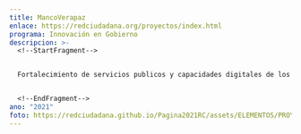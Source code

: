 ```yaml
---
title: MancoVerapaz
enlace: https://redciudadana.org/proyectos/index.html
programa: Innovación en Gobierno
descripcion: >-
  <!--StartFragment-->


  Fortalecimiento de servicios publicos y capacidades digitales de los municipios de MancoVerapaz.


  <!--EndFragment-->
ano: "2021"
foto: https://redciudadana.github.io/Pagina2021RC/assets/ELEMENTOS/PROYECTOS/33_MANCO-VERAPAZ.png
---
```

